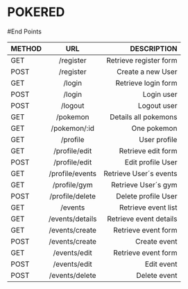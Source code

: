 # POKERED
#End Points

| METHOD   |      URL      |  DESCRIPTION|
|----------|:-------------:|------:      |
| GET      |  /register    | Retrieve register form |
| POST     |  /register    | Create a new User      |
| GET      |  /login       | Retrieve  login form   |
| POST     |  /login       | Login user             |
| POST     |  /logout      | Logout user            |
| GET      |  /pokemon     | Details all pokemons     |
| GET      |  /pokemon/:id | One pokemon   |
| GET      |  /profile     | User profile     |
| GET      |  /profile/edit| Retrieve edit form  |
| POST     |  /profile/edit| Edit profile User  |
| GET      |  /profile/events| Retrieve User´s events |
| GET      |  /profile/gym   | Retrieve User´s gym  |
| POST     |  /profile/delete| Delete profile User  |
| GET      |  /events           | Retrieve event list |
| GET      |  /events/details   | Retrieve event details |
| GET      |  /events/create    | Retrieve event form | =>///// only for leaders 
| POST     |  /events/create    | Create event  |
| GET      |  /events/edit      | Retrieve event form | =>///// only for leaders 
| POST     |  /events/edit      | Edit event  |
| POST     |  /events/delete    | Delete event  |




